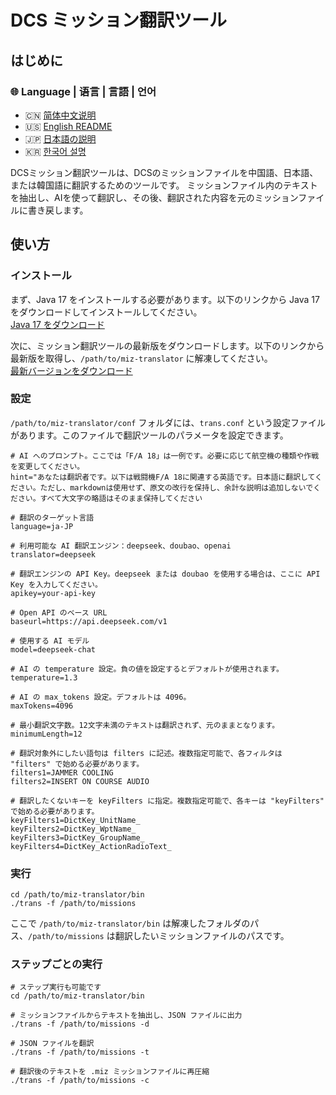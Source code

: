 # DCS ミッション翻訳ツール

## はじめに

### 🌐 Language | 语言 | 言語 | 언어

- 🇨🇳 [简体中文说明](./README.md)
- 🇺🇸 [English README](./README.en.md)
- 🇯🇵 [日本語の説明](./README.ja.md)
- 🇰🇷 [한국어 설명](./README.ko.md)

DCSミッション翻訳ツールは、DCSのミッションファイルを中国語、日本語、または韓国語に翻訳するためのツールです。
ミッションファイル内のテキストを抽出し、AIを使って翻訳し、その後、翻訳された内容を元のミッションファイルに書き戻します。

## 使い方

### インストール

まず、Java 17 をインストールする必要があります。以下のリンクから Java 17 をダウンロードしてインストールしてください。  
[Java 17 をダウンロード](https://www.oracle.com/java/technologies/downloads/#java17-windows)

次に、ミッション翻訳ツールの最新版をダウンロードします。以下のリンクから最新版を取得し、`/path/to/miz-translator` に解凍してください。  
[最新バージョンをダウンロード](https://github.com/leonchen83/miz-translator/releases/download/v1.0.7/miz-translator-release.zip)

### 設定

`/path/to/miz-translator/conf` フォルダには、`trans.conf` という設定ファイルがあります。このファイルで翻訳ツールのパラメータを設定できます。

```properties
# AI へのプロンプト。ここでは「F/A 18」は一例です。必要に応じて航空機の種類や作戦を変更してください。
hint="あなたは翻訳者です。以下は戦闘機F/A 18に関連する英語です。日本語に翻訳してください。ただし、markdownは使用せず、原文の改行を保持し、余計な説明は追加しないでください。すべて大文字の略語はそのまま保持してください

# 翻訳のターゲット言語
language=ja-JP

# 利用可能な AI 翻訳エンジン：deepseek、doubao、openai
translator=deepseek

# 翻訳エンジンの API Key。deepseek または doubao を使用する場合は、ここに API Key を入力してください。
apikey=your-api-key

# Open API のベース URL
baseurl=https://api.deepseek.com/v1

# 使用する AI モデル
model=deepseek-chat

# AI の temperature 設定。負の値を設定するとデフォルトが使用されます。
temperature=1.3

# AI の max_tokens 設定。デフォルトは 4096。
maxTokens=4096

# 最小翻訳文字数。12文字未満のテキストは翻訳されず、元のままとなります。
minimumLength=12

# 翻訳対象外にしたい語句は filters に記述。複数指定可能で、各フィルタは "filters" で始める必要があります。
filters1=JAMMER COOLING
filters2=INSERT ON COURSE AUDIO

# 翻訳したくないキーを keyFilters に指定。複数指定可能で、各キーは "keyFilters" で始める必要があります。
keyFilters1=DictKey_UnitName_
keyFilters2=DictKey_WptName_
keyFilters3=DictKey_GroupName_
keyFilters4=DictKey_ActionRadioText_
````

### 実行

```shell
cd /path/to/miz-translator/bin
./trans -f /path/to/missions
```

ここで `/path/to/miz-translator/bin` は解凍したフォルダのパス、`/path/to/missions` は翻訳したいミッションファイルのパスです。

### ステップごとの実行

```shell
# ステップ実行も可能です
cd /path/to/miz-translator/bin

# ミッションファイルからテキストを抽出し、JSON ファイルに出力
./trans -f /path/to/missions -d

# JSON ファイルを翻訳
./trans -f /path/to/missions -t

# 翻訳後のテキストを .miz ミッションファイルに再圧縮
./trans -f /path/to/missions -c
```